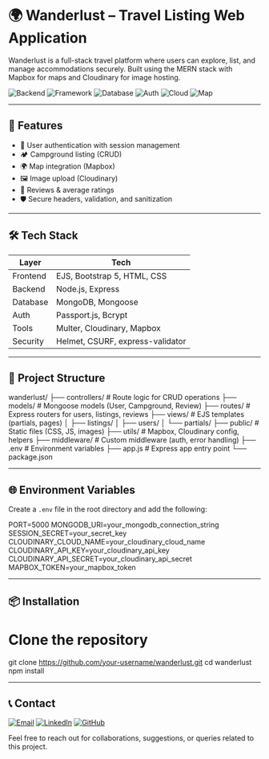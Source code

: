 # 🌍 Wanderlust – Travel Listing Web Application

Wanderlust is a full-stack travel platform where users can explore, list, and manage accommodations securely. Built using the MERN stack with Mapbox for maps and Cloudinary for image hosting.

![Backend](https://img.shields.io/badge/Backend-Node.js-informational?style=flat&logo=node.js&logoColor=white&color=339933)
![Framework](https://img.shields.io/badge/Express.js-Backend-blue.svg?logo=express)
![Database](https://img.shields.io/badge/Database-MongoDB-brightgreen.svg?logo=mongodb)
![Auth](https://img.shields.io/badge/Auth-JWT%20%7C%20Bcrypt-yellow.svg)
![Cloud](https://img.shields.io/badge/Cloudinary-Image%20Hosting-blueviolet?logo=cloudinary)
![Map](https://img.shields.io/badge/Mapbox-Map-005eff?logo=mapbox)

---

## 🧠 Features

- 🔐 User authentication with session management
- 🏕️ Campground listing (CRUD)
- 🌍 Map integration (Mapbox)
- 🖼️ Image upload (Cloudinary)
- 💬 Reviews & average ratings
- 🛡️ Secure headers, validation, and sanitization

---

## 🛠 Tech Stack

| Layer       | Tech                            |
|------------|----------------------------------|
| Frontend   | EJS, Bootstrap 5, HTML, CSS      |
| Backend    | Node.js, Express                 |
| Database   | MongoDB, Mongoose                |
| Auth       | Passport.js, Bcrypt              |
| Tools      | Multer, Cloudinary, Mapbox       |
| Security   | Helmet, CSURF, express-validator |

---

## 📂 Project Structure

wanderlust/
├── controllers/ # Route logic for CRUD operations
├── models/ # Mongoose models (User, Campground, Review)
├── routes/ # Express routers for users, listings, reviews
├── views/ # EJS templates (partials, pages)
│ ├── listings/
│ ├── users/
│ └── partials/
├── public/ # Static files (CSS, JS, images)
├── utils/ # Mapbox, Cloudinary config, helpers
├── middleware/ # Custom middleware (auth, error handling)
├── .env # Environment variables
├── app.js # Express app entry point
└── package.json


---

## 🌐 Environment Variables

Create a `.env` file in the root directory and add the following:

PORT=5000
MONGODB_URI=your_mongodb_connection_string
SESSION_SECRET=your_secret_key
CLOUDINARY_CLOUD_NAME=your_cloudinary_cloud_name
CLOUDINARY_API_KEY=your_cloudinary_api_key
CLOUDINARY_API_SECRET=your_cloudinary_api_secret
MAPBOX_TOKEN=your_mapbox_token


---

## 📦 Installation

# Clone the repository
git clone https://github.com/your-username/wanderlust.git
cd wanderlust
npm install

---

## 📞 Contact

[![Email](https://img.shields.io/badge/Email-rydhamcheetu4@gmail.com-red?style=for-the-badge&logo=gmail&logoColor=white)](mailto:rydhamcheetu4@gmail.com)
[![LinkedIn](https://img.shields.io/badge/LinkedIn-Rydham_Cheetu-blue?style=for-the-badge&logo=linkedin&logoColor=white)](https://www.linkedin.com/in/rydhamcheetu)
[![GitHub](https://img.shields.io/badge/GitHub-rydhamcheetu-333?style=for-the-badge&logo=github)](https://github.com/rydhamcheetu)

Feel free to reach out for collaborations, suggestions, or queries related to this project.


